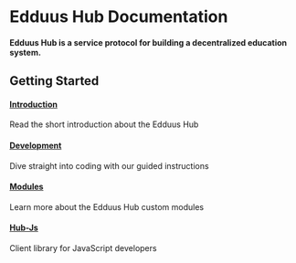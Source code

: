 # Edduus Hub Documentation

#### Edduus Hub is a service protocol for building a decentralized education system.

## Getting Started

#### [Introduction](intro)

Read the short introduction about the Edduus Hub

#### [Development](development)

Dive straight into coding with our guided instructions

#### [Modules](modules/README)

Learn more about the Edduus Hub custom modules

#### [Hub-Js](hub-js/README)

Client library for JavaScript developers
